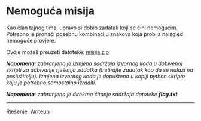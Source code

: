 # Nemoguća misija

Kao član tajnog tima, upravo si dobio zadatak koji se čini nemogućim. 
Potrebno je pronaći posebnu kombinaciju znakova koja probija naizgled nemoguće provjere.

Ovdje možeš preuzeti datoteke: [misija.zip](https://github.com/fnovak22/ctf-zavrsni/raw/refs/heads/main/Zadaci/Misc/Nemoguca%20misija/Datoteke/misija.zip)

_**Napomena**: zabranjena je izmjena sadržaja izvornog koda u dobivenoj skripti za dobivanje rješenja zadatka (tretirajte zadatak kao da se nalazi na poslužitelju). Izmjena izvornog koda je dopuštena u kopiji python skripte koju je potrebno samostalno izraditi._

_**Napomena**: zabranjeno je direktno čitanje sadržaja datoteke **flag.txt**_

---

Rješenje: [Writeup](https://github.com/fnovak22/ctf-zavrsni/tree/main/Zadaci/Misc/Nemoguca%20misija/Writeup)
